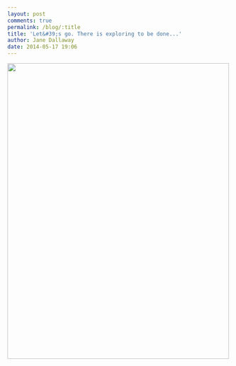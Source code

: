 ```yaml
---
layout: post
comments: true
permalink: /blog/:title
title: 'Let&#39;s go. There is exploring to be done...'
author: Jane Dallaway
date: 2014-05-17 19:06
---
```


<div><a href="http://static.skitters.dallaway.com/tp_IMG_20140517_140924.jpg"><img src="http://static.skitters.dallaway.com/tp_thumb_IMG_20140517_140924.jpg" width="500" height="667"/></a></div>


  
      
